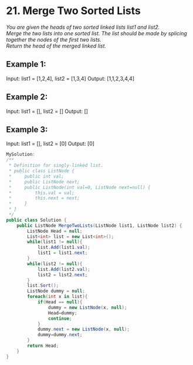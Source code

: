 # 21. Merge Two Sorted Lists  

*You are given the heads of two sorted linked lists list1 and list2.  
Merge the two lists into one sorted list. The list should be made by splicing together the nodes of the first two lists.  
Return the head of the merged linked list.*

## Example 1:
Input: list1 = [1,2,4], list2 = [1,3,4]
Output: [1,1,2,3,4,4]
## Example 2:
Input: list1 = [], list2 = []
Output: []
## Example 3:
Input: list1 = [], list2 = [0]
Output: [0]

```csharp
MySolution:
/**
 * Definition for singly-linked list.
 * public class ListNode {
 *     public int val;
 *     public ListNode next;
 *     public ListNode(int val=0, ListNode next=null) {
 *         this.val = val;
 *         this.next = next;
 *     }
 * }
 */
public class Solution {
    public ListNode MergeTwoLists(ListNode list1, ListNode list2) {
        ListNode Head = null;
        List<int> list = new List<int>();
        while(list1 != null){
            list.Add(list1.val);
            list1 = list1.next;
        }
        while(list2 != null){
            list.Add(list2.val);
            list2 = list2.next;
        }
        list.Sort();
        ListNode dummy = null;
        foreach(int x in list){
            if(Head == null){
                dummy = new ListNode(x, null);
                Head=dummy;
                continue;
            }
            dummy.next = new ListNode(x, null);
            dummy=dummy.next;
        }
        return Head;
    }
}
```
